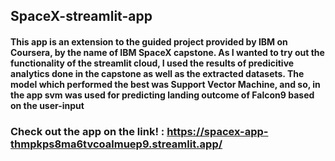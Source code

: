 ## SpaceX-streamlit-app
#### This app is an extension to the guided project provided by IBM on Coursera, by the name of IBM SpaceX capstone. As I wanted to try out the functionality of the streamlit cloud, I used the results of predicitive analytics done in the capstone as well as the extracted datasets. The model which performed the best was Support Vector Machine, and so, in the app svm was used for predicting landing outcome of Falcon9 based on the user-input
###  Check out the app on the link! : https://spacex-app-thmpkps8ma6tvcoalmuep9.streamlit.app/
